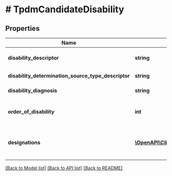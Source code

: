 # # TpdmCandidateDisability

## Properties

Name | Type | Description | Notes
------------ | ------------- | ------------- | -------------
**disability_descriptor** | **string** | A disability category that describes a individual&#39;s impairment. |
**disability_determination_source_type_descriptor** | **string** | The source that provided the disability determination. | [optional]
**disability_diagnosis** | **string** | A description of the disability diagnosis. | [optional]
**order_of_disability** | **int** | The order by severity of individual&#39;s disabilities: 1- Primary, 2 -  Secondary, 3 - Tertiary, etc. | [optional]
**designations** | [**\OpenAPI\Client\Model\TpdmCandidateDisabilityDesignation[]**](TpdmCandidateDisabilityDesignation.md) | An unordered collection of candidateDisabilityDesignations. Whether the disability is IDEA, Section 504, or other disability designation. | [optional]

[[Back to Model list]](../../README.md#models) [[Back to API list]](../../README.md#endpoints) [[Back to README]](../../README.md)
